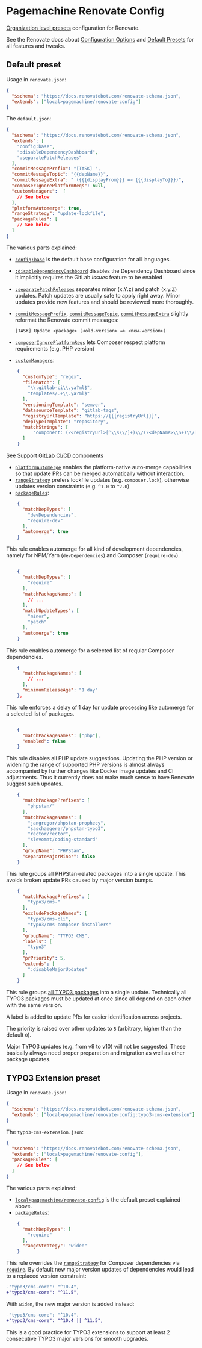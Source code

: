 # Pagemachine Renovate Config

[Organization level presets](https://docs.renovatebot.com/config-presets/#organization-level-presets) configuration for Renovate.

See the Renovate docs about [Configuration Options](https://docs.renovatebot.com/configuration-options/) and [Default Presets](https://docs.renovatebot.com/presets-default/) for all features and tweaks.

## Default preset

Usage in `renovate.json`:

```json
{
  "$schema": "https://docs.renovatebot.com/renovate-schema.json",
  "extends": ["local>pagemachine/renovate-config"]
}
```

The `default.json`:

```json
{
  "$schema": "https://docs.renovatebot.com/renovate-schema.json",
  "extends": [
    "config:base",
    ":disableDependencyDashboard",
    ":separatePatchReleases"
  ],
  "commitMessagePrefix": "[TASK] ",
  "commitMessageTopic": "{{depName}}",
  "commitMessageExtra": " ({{{displayFrom}}} => {{{displayTo}}})",
  "composerIgnorePlatformReqs": null,
  "customManagers":  [
    // See below
  ],
  "platformAutomerge": true,
  "rangeStrategy": "update-lockfile",
  "packageRules": [
    // See below
  ]
}
```

The various parts explained:

- [`config:base`](https://docs.renovatebot.com/presets-config/#configbase) is the default base configuration for all languages.
- [`:disableDependencyDashboard`](https://docs.renovatebot.com/presets-default/#disabledependencydashboard) disables the Dependency Dashboard since it implicitly requires the GitLab _Issues_ feature to be enabled
- [`:separatePatchReleases`](https://docs.renovatebot.com/presets-default/#separatepatchreleases) separates minor (x.Y.z) and patch (x.y.Z) updates. Patch updates are usually safe to apply right away. Minor updates provide new features and should be reviewed more thoroughly.
- [`commitMessagePrefix`](https://docs.renovatebot.com/configuration-options/#commitmessageprefix), [`commitMessageTopic`](https://docs.renovatebot.com/configuration-options/#commitmessagetopic), [`commitMessageExtra`](https://docs.renovatebot.com/configuration-options/#commitmessageextra) slightly reformat the Renovate commit messages:

      [TASK] Update <package> (<old-version> => <new-version>)

- [`composerIgnorePlatformReqs`](https://docs.renovatebot.com/configuration-options/#composerignoreplatformreqs) lets Composer respect platform requirements (e.g. PHP version)
- [`customManagers`](https://docs.renovatebot.com/modules/manager/regex/):

```json
    {
      "customType": "regex",
      "fileMatch": [
        "\\.gitlab-ci\\.ya?ml$",
        "templates/.+\\.ya?ml$"
      ],
      "versioningTemplate": "semver",
      "datasourceTemplate": "gitlab-tags",
      "registryUrlTemplate": "https://{{{registryUrl}}}",
      "depTypeTemplate": "repository",
      "matchStrings": [
          "component: (?<registryUrl>[^\\s\\/]+)\\/(?<depName>\\S+)\\/[^\\s\\/]+@(?<currentValue>\\S+)"
      ]
    }
```

See [Support GitLab CI/CD components](https://github.com/renovatebot/renovate/issues/23431#issuecomment-1846446671)

- [`platformAutomerge`](https://docs.renovatebot.com/configuration-options/#platformautomerge) enables the platform-native auto-merge capabilities so that update PRs can be merged automatically without interaction.
- [`rangeStrategy`](https://docs.renovatebot.com/configuration-options/#rangestrategy) prefers lockfile updates (e.g. `composer.lock`), otherwise updates version constraints (e.g. `^1.0` to `^2.0`)
- [`packageRules`](https://docs.renovatebot.com/configuration-options/#packagerules):

```json
    {
      "matchDepTypes": [
        "devDependencies",
        "require-dev"
      ],
      "automerge": true
    }
```

This rule enables automerge for all kind of development dependencies, namely for NPM/Yarn (`devDependencies`) and Composer (`require-dev`).

```json

    {
      "matchDepTypes": [
        "require"
      ],
      "matchPackageNames": [
        // ...
      ],
      "matchUpdateTypes": [
        "minor",
        "patch"
      ],
      "automerge": true
    }
```

This rule enables automerge for a selected list of reqular Composer dependencies.

```json
    {
      "matchPackageNames": [
        // ...
      ],
      "minimumReleaseAge": "1 day"
    },
```

This rule enforces a delay of 1 day for update processing like automerge for a selected list of packages.

```json

    {
      "matchPackageNames": ["php"],
      "enabled": false
    }
```

This rule disables all PHP update suggestions. Updating the PHP version or widening the range of supported PHP versions is almost always accompanied by further changes like Docker image updates and CI adjustments. Thus it currently does not make much sense to have Renovate suggest such updates.

```json
    {
      "matchPackagePrefixes": [
        "phpstan/"
      ],
      "matchPackageNames": [
        "jangregor/phpstan-prophecy",
        "saschaegerer/phpstan-typo3",
        "rector/rector",
        "slevomat/coding-standard"
      ],
      "groupName": "PHPStan",
      "separateMajorMinor": false
    }
```

This rule groups all PHPStan-related packages into a single update. This avoids broken update PRs caused by major version bumps.

```json
    {
      "matchPackagePrefixes": [
        "typo3/cms-"
      ],
      "excludePackageNames": [
        "typo3/cms-cli",
        "typo3/cms-composer-installers"
      ],
      "groupName": "TYPO3 CMS",
      "labels": [
        "typo3"
      ],
      "prPriority": 5,
      "extends": [
        ":disableMajorUpdates"
      ]
    }
```

This rule groups [all TYPO3 packages](https://github.com/orgs/TYPO3-CMS/repositories) into a single update. Technically all TYPO3 packages must be updated at once since all depend on each other with the same version.

A label is added to update PRs for easier identification across projects.

The priority is raised over other updates to `5` (arbitrary, higher than the default `0`).

Major TYPO3 updates (e.g. from v9 to v10) will not be suggested. These basically always need proper preparation and migration as well as other package updates.

## TYPO3 Extension preset

Usage in `renovate.json`:

```json
{
  "$schema": "https://docs.renovatebot.com/renovate-schema.json",
  "extends": ["local>pagemachine/renovate-config:typo3-cms-extension"]
}
```

The `typo3-cms-extension.json`:

```json
{
  "$schema": "https://docs.renovatebot.com/renovate-schema.json",
  "extends": ["local>pagemachine/renovate-config"],
  "packageRules": [
    // See below
  ]
}
```

The various parts explained:

- [`local>pagemachine/renovate-config`](#default-preset) is the default preset explained above.
- [`packageRules`](https://docs.renovatebot.com/configuration-options/#packagerules):

```json
    {
      "matchDepTypes": [
        "require"
      ],
      "rangeStrategy": "widen"
    }
```

This rule overrides the [`rangeStrategy`](https://docs.renovatebot.com/configuration-options/#rangestrategy) for Composer dependencies via [`require`](https://getcomposer.org/doc/04-schema.md#require). By default new major version updates of dependencies would lead to a replaced version constraint:

```diff
-"typo3/cms-core": "^10.4",
+"typo3/cms-core": "^11.5",
```

With `widen`, the new major version is added instead:


```diff
-"typo3/cms-core": "^10.4",
+"typo3/cms-core": "^10.4 || ^11.5",
```

This is a good practice for TYPO3 extensions to support at least 2 consecutive TYPO3 major versions for smooth upgrades.

